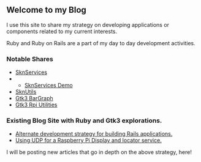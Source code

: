 ## Welcome to my Blog

I use this site to share my strategy on developing applications or components related to my current interests.

Ruby and Ruby on Rails are a part of my day to day development activities.

### Notable Shares
* [SknServices](https://skoona.github.io/SknServices/)
* * [SknServices Demo](http://vserv.skoona.net:8080/)
* [SknUtils](https://skoona.github.io/skn_utils/)
* [Gtk3 BarGraph](https://skoona.github.io/glinegraph-cairo/)
* [Gtk3 Rpi Utilities](https://skoona.github.io/skn_rpi-display-services/)

### Existing Blog Site with Ruby and Gtk3 explorations.
* [Alternate development strategy for building Rails applications.](https://skoona.blogspot.com/2016/08/sknservices-alternate-development_11.html)
* [Using UDP for a Raspberry Pi Display and locator service.](https://skoona.blogspot.com/2016/08/raspberry-pi-iot-udp-programming-with.html)

I will be posting new articles that go in depth on the above strategy, here!
